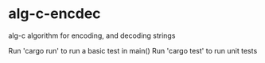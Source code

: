 # alg-c-encdec
alg-c algorithm for encoding, and decoding strings

Run 'cargo run' to run a basic test in main()
Run 'cargo test' to run unit tests

